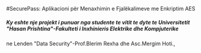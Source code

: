 #SecurePass: Aplikacioni për Menaxhimin e Fjalëkalimeve me Enkriptim AES
##### Ky eshte nje projekt i punuar nga studente te vitit te dyte te Universitetit "Hasan Prishtina"-Fakulteti i Inxhinieris Elektrike dhe Kompjuterike
ne Lenden "Data Security"-Prof.Blerim Rexha dhe Asc.Mergim Hoti.,

